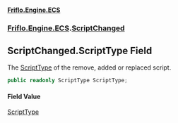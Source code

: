 #### [Friflo.Engine.ECS](index.md#'index')
### [Friflo.Engine.ECS](Friflo.Engine.ECS.md#'Friflo.Engine.ECS').[ScriptChanged](ScriptChanged.md#'Friflo.Engine.ECS.ScriptChanged')

## ScriptChanged.ScriptType Field

The [ScriptType](ScriptType.md#'Friflo.Engine.ECS.ScriptType') of the remove, added or replaced script.

```csharp
public readonly ScriptType ScriptType;
```

#### Field Value
[ScriptType](ScriptType.md#'Friflo.Engine.ECS.ScriptType')
